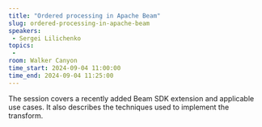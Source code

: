 ```yaml
---
title: "Ordered processing in Apache Beam"
slug: ordered-processing-in-apache-beam
speakers:
 - Sergei Lilichenko
topics:
 - 
room: Walker Canyon
time_start: 2024-09-04 11:00:00
time_end: 2024-09-04 11:25:00
---
```


The session covers a recently added Beam SDK extension and applicable use cases. It also describes the techniques used to implement the transform.